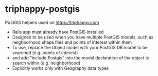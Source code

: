 # triphappy-postgis
PostGIS helpers used on https://triphappy.com

* Rails app must already have PostGIS installed
* Designed to be used when you have multiple PostGIS models, such as neighborhood shape files and points of interest within them
* To use, replace the Object model with your PostGIS DB model to be searched (e.g. points of interest)
* and add "include Postgis" into the model declaration of the object to search within (e.g. neighborhood)
* Explicitly works only with Geography data types
